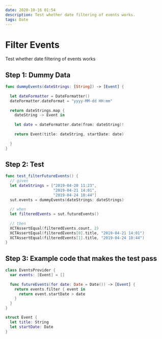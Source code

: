 ```yaml
---
date: 2020-10-16 01:54
description: Test whether date filtering of events works.
tags: Date
---
```


# Filter Events

Test whether date filtering of events works

## Step 1: Dummy Data

```swift
func dummyEvents(dateStrings: [String]) -> [Event] {
    
  let dateFormatter = DateFormatter()
  dateFormatter.dateFormat = "yyyy-MM-dd HH:mm"
  
  return dateStrings.map {
    dateString -> Event in
    
    let date = dateFormatter.date(from: dateString)!
    
    return Event(title: dateString, startDate: date)
    
  }
}
```

## Step 2: Test

```swift
func test_filterFutureEvents() {
  // given
  let dateStrings = ["2019-04-20 11:23",
                     "2019-04-21 14:01",
                     "2019-04-24 10:44"]
  sut.events = dummyEvents(dateStrings: dateStrings)
  
  // when
  let filteredEvents = sut.futureEvents()
  
  // then
  XCTAssertEqual(filteredEvents.count, 2)
  XCTAssertEqual(filteredEvents[0].title, "2019-04-21 14:01")
  XCTAssertEqual(filteredEvents[1].title, "2019-04-24 10:44")
}
```

## Step 3: Example code that makes the test pass

```swift
class EventsProvider {
  var events: [Event] = []
  
  func futureEvents(for date: Date = Date()) -> [Event] {
    return events.filter { event in
      return event.startDate > date
    }
  }
}

struct Event {
  let title: String
  let startDate: Date
}
```

